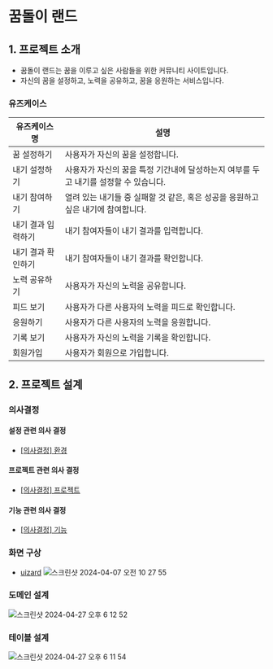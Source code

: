 # 꿈돌이 랜드

## 1. 프로젝트 소개
- 꿈돌이 랜드는 꿈을 이루고 싶은 사람들을 위한 커뮤니티 사이트입니다.
- 자신의 꿈을 설정하고, 노력을 공유하고, 꿈을 응원하는 서비스입니다.

### 유즈케이스

| 유즈케이스명 | 설명 | 
|---|---|
| 꿈 설정하기 | 사용자가 자신의 꿈을 설정합니다. |
| 내기 설정하기 | 사용자가 자신의 꿈을 특정 기간내에 달성하는지 여부를 두고 내기를 설정할 수 있습니다. |
| 내기 참여하기 | 열려 있는 내기들 중 실패할 것 같은, 혹은 성공을 응원하고 싶은 내기에 참여합니다. |
| 내기 결과 입력하기 | 내기 참여자들이 내기 결과를 입력합니다. |
| 내기 결과 확인하기 | 내기 참여자들이 내기 결과를 확인합니다. |
| 노력 공유하기 | 사용자가 자신의 노력을 공유합니다. |
| 피드 보기 | 사용자가 다른 사용자의 노력을 피드로 확인합니다. |
| 응원하기 | 사용자가 다른 사용자의 노력을 응원합니다. |
| 기록 보기 | 사용자가 자신의 노력을 기록을 확인합니다. |
| 회원가입 | 사용자가 회원으로 가입합니다. |

## 2. 프로젝트 설계
### 의사결정
#### 설정 관련 의사 결정
- [[의사결정] 환경](https://github.com/f-lab-edu/kkumdori-land/wiki/%5B%EC%9D%98%EC%82%AC%EA%B2%B0%EC%A0%95%5D-%ED%99%98%EA%B2%BD)

#### 프로젝트 관련 의사 결정
- [[의사결정] 프로젝트](https://github.com/f-lab-edu/kkumdori-land/wiki/%5B%EC%9D%98%EC%82%AC%EA%B2%B0%EC%A0%95%5D-%ED%94%84%EB%A1%9C%EC%A0%9D%ED%8A%B8-%EB%B0%A9%ED%96%A5)

#### 기능 관련 의사 결정
- [[의사결정] 기능](https://github.com/f-lab-edu/kkumdori-land/wiki/%5B%EC%9D%98%EC%82%AC%EA%B2%B0%EC%A0%95%5D-%EA%B8%B0%EB%8A%A5)

### 화면 구상
- [uizard](https://app.uizard.io/p/0702d861)
![스크린샷 2024-04-07 오전 10 27 55](https://github.com/f-lab-edu/kkumdori-land/assets/29042329/a5ee0937-4e01-4a2a-9154-66028a2798a1)

### 도메인 설계
![스크린샷 2024-04-27 오후 6 12 52](https://github.com/f-lab-edu/kkumdori-land/assets/29042329/0ece9024-3e94-45f2-9858-be9d989d8f43)

### 테이블 설계
![스크린샷 2024-04-27 오후 6 11 54](https://github.com/f-lab-edu/kkumdori-land/assets/29042329/17af36fd-9f3e-446f-ae39-a6c81dbfe40a)




